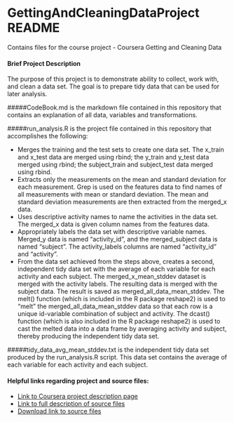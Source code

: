 GettingAndCleaningDataProject README
====================================

Contains files for the course project - Coursera Getting and Cleaning Data


#### Brief Project Description

The purpose of this project is to demonstrate ability to collect, work with, and clean a data set. The goal is to prepare tidy data that can be used for later analysis.

#####CodeBook.md is the markdown file contained in this repository that contains an explanation of all data, variables and transformations.

#####run_analysis.R is the project file contained in this repository that accomplishes the following:
* Merges the training and the test sets to create one data set. The x_train and x_test data are merged using rbind; the y_train and y_test data merged using rbind; the subject_train and subject_test data merged using rbind.
* Extracts only the measurements on the mean and standard deviation for each measurement.  Grep is used on the features data to find names of all measurements with mean or standard deviation.  The mean and standard deviation measurements are then extracted from the merged_x data.
* Uses descriptive activity names to name the activities in the data set.  The merged_x data is given column names from the features data. 
* Appropriately labels the data set with descriptive variable names.  Merged_y data is named “activity_id”, and the merged_subject data is named “subject”. The activity_labels columns are named “activity_id” and “activity”.
* From the data set achieved from the steps above, creates a second, independent tidy data set with the average of each variable for each activity and each subject.  The merged_x_mean_stddev dataset is merged with the activity labels.  The resulting data is merged with the subject data. The result is saved as merged_all_data_mean_stddev.  The melt() function (which is included in the R package reshape2) is used to “melt” the merged_all_data_mean_stddev data so that each row is a unique id-variable combination of subject and activity.  The dcast() function (which is also included in the R package reshape2) is used to cast the melted data into a data frame by averaging activity and subject, thereby producing the independent tidy data set.

#####tidy_data_avg_mean_stddev.txt is the independent tidy data set produced by the run_analysis.R script.  This data set contains the average of each variable for each activity and each subject.


#### Helpful links regarding project and source files:
* [Link to Coursera project description page](https://class.coursera.org/getdata-009/human_grading/view/courses/972587/assessments/3/submissions)
* [Link to full description of source files](http://archive.ics.uci.edu/ml/datasets/Human+Activity+Recognition+Using+Smartphones)
* [Download link to source files](https://d396qusza40orc.cloudfront.net/getdata%2Fprojectfiles%2FUCI%20HAR%20Dataset.zip)
